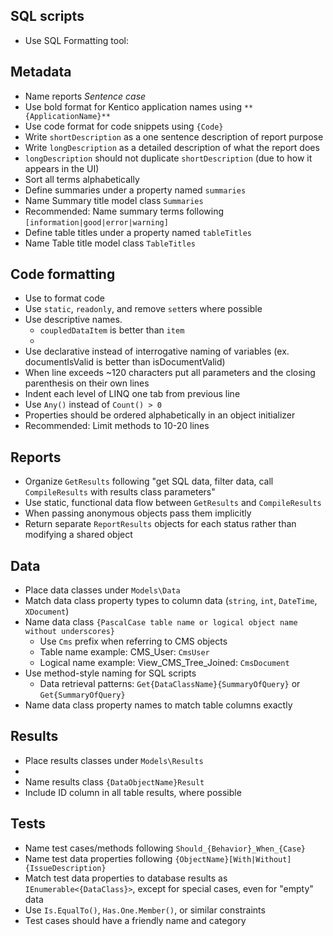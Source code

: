 ## SQL scripts
- Use SQL Formatting tool: <link to tool>

## Metadata
- Name reports _Sentence case_
- Use bold format for Kentico application names using `**{ApplicationName}**`
- Use code format for code snippets using `{Code}`
- Write `shortDescription` as a one sentence description of report purpose
- Write `longDescription` as a detailed description of what the report does
- `longDescription` should not duplicate `shortDescription` (due to how it appears in the UI)
- Sort all terms alphabetically
- Define summaries under a property named `summaries`
- Name Summary title model class `Summaries`
- Recommended: Name summary terms following `[information|good|error|warning]`
- Define table titles under a property named `tableTitles`
- Name Table title model class `TableTitles`

## Code formatting
- Use <tool> to format code
- Use `static`, `readonly`, and remove `set`ters where possible
- Use descriptive names. 
  - `coupledDataItem` is better than `item`
  - <method example>
- Use declarative instead of interrogative naming of variables (ex. documentIsValid is better than isDocumentValid)
- When line exceeds ~120 characters put all parameters and the closing parenthesis on their own lines 
- Indent each level of LINQ one tab from previous line
- Use `Any()` instead of `Count() > 0`
- Properties should be ordered alphabetically in an object initializer
- Recommended: Limit methods to 10-20 lines

## Reports
- Organize `GetResults` following "get SQL data, filter data, call `CompileResults` with results class parameters"
- Use static, functional data flow between `GetResults` and `CompileResults`
- When passing anonymous objects pass them implicitly
- Return separate `ReportResults` objects for each status rather than modifying a shared object

## Data
- Place data classes under `Models\Data`
- Match data class property types to column data (`string`, `int`, `DateTime`, `XDocument`)
- Name data class `{PascalCase table name or logical object name without underscores}`
  - Use `Cms` prefix when referring to CMS objects
  - Table name example: CMS_User: `CmsUser`
  - Logical name example: View_CMS_Tree_Joined: `CmsDocument`
- Use method-style naming for SQL scripts
  - Data retrieval patterns: `Get{DataClassName}{SummaryOfQuery}` or `Get{SummaryOfQuery}`
- Name data class property names to match table columns exactly

## Results
- Place results classes under `Models\Results`
- <define results class>
- Name results class `{DataObjectName}Result`
- Include ID column in all table results, where possible

## Tests
- Name test cases/methods following `Should_{Behavior}_When_{Case}`
- Name test data properties following `{ObjectName}[With|Without]{IssueDescription}`
- Match test data properties to database results as `IEnumerable<{DataClass}>`, except for special cases, even for "empty" data
- Use `Is.EqualTo()`, `Has.One.Member()`, or similar constraints
- Test cases should have a friendly name and category
